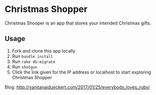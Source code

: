 # Christmas Shopper

  Christmas Shooper is an app that stores your intended Christmas gifts.

## Usage

  1. Fork and clone this app locally
  2. Run `bundle install`
  3. Run `rake db:migrate`
  4. Run `shotgun`
  5. Click the link given for the IP address or localhost to start exploring Christmas Shopper


  Blog: http://vanitanaidueckert.com/2017/01/25/everybody_loves_ruby/

